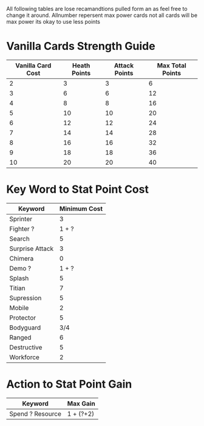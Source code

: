 All following tables are lose recamandtions pulled form an as feel free to change it around. Allnumber repersent max power cards not all cards will be max power its okay to use less points

# Vanilla Cards Strength Guide

| Vanilla Card Cost| Heath Points |   Attack Points |  Max Total Points | 
| -------- | -------- | -------- | -------- |
| 2 | 3 |  3 |    6 | 
| 3 | 6 |  6 |  12 | 
| 4 | 8 |  8 |  16 | 
| 5 | 10 |  10 |    20 | 
| 6 | 12 |  12 |    24 | 
| 7 | 14 |  14 |    28 | 
| 8 | 16 |  16 |    32 | 
| 9 | 18 |  18 |    36 | 
| 10 | 20 |  20 |    40 | 


# Key Word to Stat Point Cost

| Keyword | Minimum Cost |
| -------- | -------- |
| Sprinter | 3 | 
| Fighter ? | 1 + ? |
| Search | 5 |
| Surprise Attack | 3 |
| Chimera | 0 |
| Demo ? | 1 + ? |
| Splash | 5 |
| Titian | 7 |
| Supression | 5 |
| Mobile | 2 |
| Protector | 5 |
| Bodyguard | 3/4 |
| Ranged | 6 |
| Destructive | 5 |
| Workforce | 2 |

# Action to Stat Point Gain

| Keyword | Max Gain |
| -------- | -------- |
| Spend ? Resource | 1 + (?+2) | 
